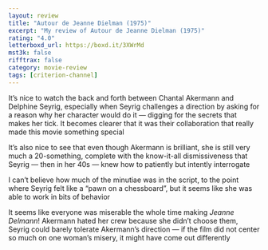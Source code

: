 ```yaml
---
layout: review
title: "Autour de Jeanne Dielman (1975)"
excerpt: "My review of Autour de Jeanne Dielman (1975)"
rating: "4.0"
letterboxd_url: https://boxd.it/3XWrMd
mst3k: false
rifftrax: false
category: movie-review
tags: [criterion-channel]
---
```


It’s nice to watch the back and forth between Chantal Akermann and Delphine Seyrig, especially when Seyrig challenges a direction by asking for a reason why her character would do it — digging for the secrets that makes her tick. It becomes clearer that it was their collaboration that really made this movie something special

It’s also nice to see that even though Akermann is brilliant, she is still very much a 20-something, complete with the know-it-all dismissiveness that Seyrig — then in her 40s — knew how to patiently but intently interrogate

I can’t believe how much of the minutiae was in the script, to the point where Seyrig felt like a “pawn on a chessboard”, but it seems like she was able to work in bits of behavior

It seems like everyone was miserable the whole time making <i>Jeanne Delmann</i>! Akermann hated her crew because she didn’t choose them, Seyrig could barely tolerate Akermann’s direction — if the film did not center so much on one woman’s misery, it might have come out differently
